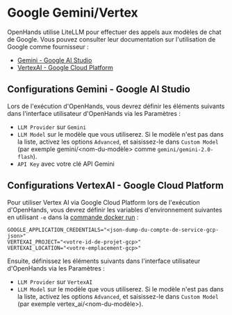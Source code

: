 # Google Gemini/Vertex

OpenHands utilise LiteLLM pour effectuer des appels aux modèles de chat de Google. Vous pouvez consulter leur documentation sur l'utilisation de Google comme fournisseur :

- [Gemini - Google AI Studio](https://docs.litellm.ai/docs/providers/gemini)
- [VertexAI - Google Cloud Platform](https://docs.litellm.ai/docs/providers/vertex)

## Configurations Gemini - Google AI Studio

Lors de l'exécution d'OpenHands, vous devrez définir les éléments suivants dans l'interface utilisateur d'OpenHands via les Paramètres :
- `LLM Provider` sur `Gemini`
- `LLM Model` sur le modèle que vous utiliserez.
Si le modèle n'est pas dans la liste, activez les options `Advanced`, et saisissez-le dans `Custom Model` (par exemple gemini/&lt;nom-du-modèle&gt; comme `gemini/gemini-2.0-flash`).
- `API Key` avec votre clé API Gemini

## Configurations VertexAI - Google Cloud Platform

Pour utiliser Vertex AI via Google Cloud Platform lors de l'exécution d'OpenHands, vous devrez définir les variables d'environnement suivantes en utilisant `-e` dans la [commande docker run](../installation#running-openhands) :

```
GOOGLE_APPLICATION_CREDENTIALS="<json-dump-du-compte-de-service-gcp-json>"
VERTEXAI_PROJECT="<votre-id-de-projet-gcp>"
VERTEXAI_LOCATION="<votre-emplacement-gcp>"
```

Ensuite, définissez les éléments suivants dans l'interface utilisateur d'OpenHands via les Paramètres :
- `LLM Provider` sur `VertexAI`
- `LLM Model` sur le modèle que vous utiliserez.
Si le modèle n'est pas dans la liste, activez les options `Advanced`, et saisissez-le dans `Custom Model` (par exemple vertex_ai/&lt;nom-du-modèle&gt;).